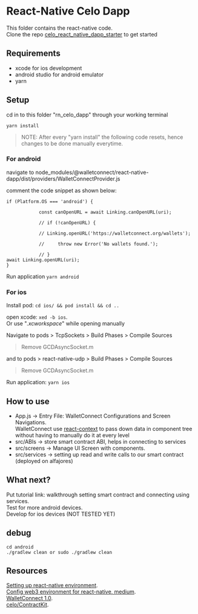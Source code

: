 # React-Native Celo Dapp

This folder contains the react-native code.  
Clone the repo [celo_react_native_dapp_starter](https://github.com/t-phoenix/celo_react_native_dapp_starter) to get started


## Requirements
 * xcode for ios development
 * android studio for android emulator
 * yarn
 
 
## Setup
cd in to this folder "rn_celo_dapp" through your working terminal

``` yarn install ```

> NOTE: After every "yarn install" the following code resets, hence changes to be done manually everytime.


### For android
navigate to node_modules/@walletconnect/react-native-dapp/dist/providers/WalletConnectProvider.js

comment the code snippet as shown below:
``` 
if (Platform.OS === 'android') {

            const canOpenURL = await Linking.canOpenURL(uri);
            
            // if (!canOpenURL) {
            
            // Linking.openURL('https://walletconnect.org/wallets');
            
            //     throw new Error('No wallets found.');
            
            // }
await Linking.openURL(uri);
}
```

Run application
``` yarn android ```


### For ios
Install pod:
``` cd ios/ && pod install && cd .. ```

open xcode:
``` xed -b ios ```.  
Or use "_.xcworkspace_" while opening manually

Navigate to pods > TcpSockets > Build Phases > Compile Sources
> Remove GCDAsyncSocket.m

and to pods > react-native-udp > Build Phases > Compile Sources 
> Remove GCDAsyncSocket.m

Run application: 
``` yarn ios ```



## How to use
* App.js -> Entry File: WalletConnect Configurations and Screen Navigations.  
WalletConnect use [react-context](https://reactjs.org/docs/context.html) to pass down data in component tree without having to manually do it at every level
* src/ABIs -> store smart contract ABI, helps in connecting to services
* src/screens -> Manage UI Screen with components.
* src/services -> setting up read and write calls to our smart contract (deployed on alfajores)



## What next?
Put tutorial link: walkthrough setting smart contract and connecting using services.  
Test for more android devices.  
Develop for ios devices (NOT TESTED YET)


## debug
``` cd android ```  
``` ./gradlew clean or sudo ./gradlew clean ```


## Resources
[Setting up react-native environment](https://reactnative.dev/docs/environment-setup).  
[Config web3 environment for react-native, medium](https://levelup.gitconnected.com/tutorial-how-to-set-up-web3js-1-x-with-react-native-0-6x-2021-467b2e0c94a4).  
[WalletConnect 1.0](https://docs.walletconnect.com/quick-start/dapps/react-native).  
[celo/ContractKit](https://docs.celo.org/developer-guide/contractkit).  
